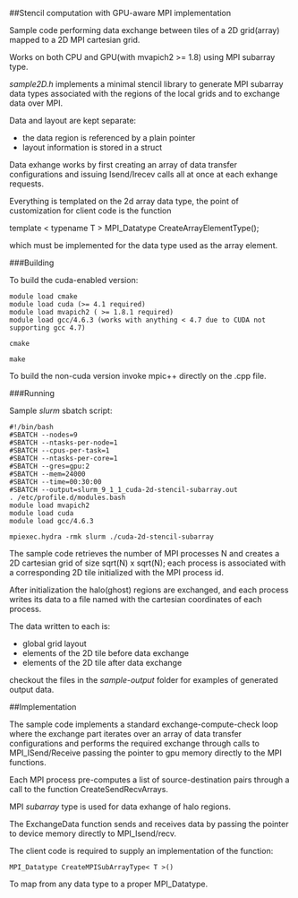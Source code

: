 ##Stencil computation with GPU-aware MPI implementation

Sample code performing data exchange between tiles of a 2D grid(array) mapped to a 2D MPI cartesian grid.

Works on both CPU and GPU(with mvapich2 >= 1.8) using MPI subarray type. 

_sample2D.h_ implements a minimal stencil library to generate MPI subarray data types associated
with the regions of the local grids and to exchange data over MPI.

Data and layout are kept separate:

* the data region is referenced by a plain pointer
* layout information is stored in a struct

Data exhange works by first creating an array of data transfer configurations and issuing
Isend/Irecev calls all at once at each exhange requests.

Everything is templated on the 2d array data type, the point of customization for client code
is the function

template < typename T > MPI_Datatype CreateArrayElementType();

which must be implemented for the data type used as the array element. 


###Building

To build the cuda-enabled version:

```
module load cmake
module load cuda (>= 4.1 required)
module load mvapich2 ( >= 1.8.1 required)
module load gcc/4.6.3 (works with anything < 4.7 due to CUDA not supporting gcc 4.7)

cmake

make
```

To build the non-cuda version invoke mpic++ directly on the .cpp file.


###Running

Sample _slurm_ sbatch script:

```
#!/bin/bash
#SBATCH --nodes=9
#SBATCH --ntasks-per-node=1
#SBATCH --cpus-per-task=1
#SBATCH --ntasks-per-core=1
#SBATCH --gres=gpu:2
#SBATCH --mem=24000
#SBATCH --time=00:30:00
#SBATCH --output=slurm_9_1_1_cuda-2d-stencil-subarray.out
. /etc/profile.d/modules.bash
module load mvapich2
module load cuda
module load gcc/4.6.3

mpiexec.hydra -rmk slurm ./cuda-2d-stencil-subarray
```

The sample code retrieves the number of MPI processes N and creates a 2D cartesian grid of size sqrt(N) x sqrt(N);
each process is associated with a corresponding 2D tile initialized with the MPI process id.

After initialization the halo(ghost) regions are exchanged, and each process writes its data to a file named with the cartesian coordinates of each process.

The data written to each is:
* global grid layout
* elements of the 2D tile before data exchange
* elements of the 2D tile after data exchange 

checkout the files in the _sample-output_ folder for examples of generated output data.

##Implementation

The sample code implements a standard exchange-compute-check loop where the exchange part iterates over an array of data transfer configurations and performs the required exchange through calls to MPI_ISend/Receive passing the pointer to gpu memory directly to the MPI functions.

Each MPI process pre-computes a list of source-destination pairs through a call to the function CreateSendRecvArrays.

MPI _subarray_ type is used for data exhange of halo regions.

The ExchangeData function sends and receives data by passing the pointer to device memory directly to MPI_Isend/recv.

The client code is required to supply an implementation of the function:

```
MPI_Datatype CreateMPISubArrayType< T >()
```

To map from any data type to a proper MPI_Datatype.
